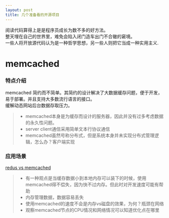 ```yaml
---
layout: post
title: 几个准备看的开源项目
---
```


阅读代码算得上是是程序员成长为数不多的好方法。    
整天埋在自己的世界里，难免会陷入闭门造车出门不合辙的窘境。     
一些人将开放源代码认为是一种哲学思想，另一些人则把它当成一种实用主义.     

# memcached

### 特点介绍
memcached 简约而不简单。其简约的设计解决了大数据缓存问题，便于开发，易于部署。并且支持大多数流行语言的接口。    
缓解动态网站后台数据存取压力。    
> - memcached本身是为缓存而设计的服务器，因此并没有过多考虑数据的永久性问题。     
> - server client通信采用简单文本行协议通信
> - memcached虽然号称分布式，但是系统本身并未实现分布式管理逻辑，怎么办？客户端实现

### 应用场景
[redus vs memcached](http://dormando.livejournal.com/525147.html)
> - 有一种观点是当缓存数据小到本地内存可以装下的时候，使用memcached得不偿失，因为快不过内存。但此时对开发速度可能有帮助
> - 内存管理数据，数据容易丢失
> - 使用memcached的速度不会是内存vs磁盘的效果，为何？瓶颈在网络
> - 观察memcached节点的CPU情况和网络情况可以知道优化点在哪里


